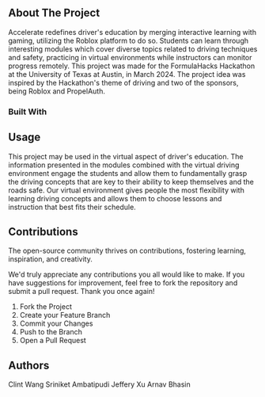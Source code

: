 ## About The Project

Accelerate redefines driver's education by merging interactive learning with gaming, utilizing the Roblox platform to do so. Students can learn through interesting modules which cover diverse topics related to driving techniques and safety, practicing in virtual environments while instructors can monitor progress remotely. This project was made for the FormulaHacks Hackathon at the University of Texas at Austin, in March 2024. The project idea was inspired by the Hackathon's theme of driving and two of the sponsors, being Roblox and PropelAuth.
### Built With

<!-- USAGE EXAMPLES -->
## Usage

This project may be used in the virtual aspect of driver's education. The information presented in the modules combined with the virtual driving environment engage the students and allow them to fundamentally grasp the driving concepts that are key to their ability to keep themselves and the roads safe. Our virtual environment gives people the most flexibility with learning driving concepts and allows them to choose lessons and instruction that best fits their schedule.

<!-- CONTRIBUTIONS -->
## Contributions

The open-source community thrives on contributions, fostering learning, inspiration, and creativity. 

We'd truly appreciate any contributions you all would like to make. If you have suggestions for improvement, feel free to fork the repository and submit a pull request. Thank you once again!

1. Fork the Project
2. Create your Feature Branch
3. Commit your Changes
4. Push to the Branch
5. Open a Pull Request

<!-- CONTACT -->
## Authors

Clint Wang
Sriniket Ambatipudi
Jeffery Xu
Arnav Bhasin
